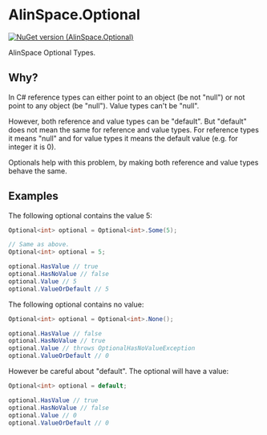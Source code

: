 # AlinSpace.Optional
[![NuGet version (AlinSpace.Optional)](https://img.shields.io/nuget/v/AlinSpace.Optional.svg?style=flat-square)](https://www.nuget.org/packages/AlinSpace.Optional/)

AlinSpace Optional Types.

## Why?

In C# reference types can either point to an object (be not "null") or not point to any object (be "null"). 
Value types can't be "null". 

However, both reference and value types can be "default". But "default" does not
mean the same for reference and value types. For reference types it means "null" and for value types it means the 
default value (e.g. for integer it is 0).

Optionals help with this problem, by making both reference and value types behave the same.

## Examples

The following optional contains the value 5: 

```csharp
Optional<int> optional = Optional<int>.Some(5);

// Same as above.
Optional<int> optional = 5;

optional.HasValue // true
optional.HasNoValue // false
optional.Value // 5
optional.ValueOrDefault // 5
```

The following optional contains no value: 

```csharp
Optional<int> optional = Optional<int>.None();

optional.HasValue // false
optional.HasNoValue // true
optional.Value // throws OptionalHasNoValueException
optional.ValueOrDefault // 0
```

However be careful about "default". The optional
will have a value:

```csharp
Optional<int> optional = default;

optional.HasValue // true
optional.HasNoValue // false
optional.Value // 0
optional.ValueOrDefault // 0
```